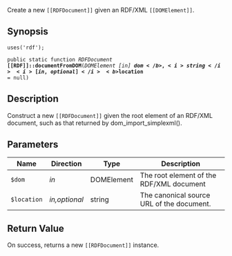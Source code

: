 Create a new `[[RDFDocument]]` given an RDF/XML `[[DOMElement]]`.

## Synopsis

<code>uses('rdf');</code>

<code>public static function <i>RDFDocument</i> <b>[[RDF]]::documentFromDOM</b>(<i>DOMElement</i> <i>[in]</i> <b>$dom</b>, <i>string</i> <i>[in,optional]</i> <b>$location</b> = null)</code>

## Description

Construct a new `[[RDFDocument]]` given the root element of an RDF/XML
document, such as that returned by dom_import_simplexml().

## Parameters

<table>
  <thead>
    <tr>
      <th>Name</th>
      <th>Direction</th>
      <th>Type</th>
      <th>Description</th>
    </tr>
  </thead>
  <tbody>
    <tr>
      <td><code>$dom</code>
      <td><i>in</i></td>
      <td>DOMElement</td>
      <td>
The root element of the RDF/XML document
      </td>
    </tr>
    <tr>
      <td><code>$location</code>
      <td><i>in,optional</i></td>
      <td>string</td>
      <td>
The canonical source URL of the
document.
      </td>
    </tr>
  </tbody>
</table>

## Return Value

On success, returns a new `[[RDFDocument]]` instance.

